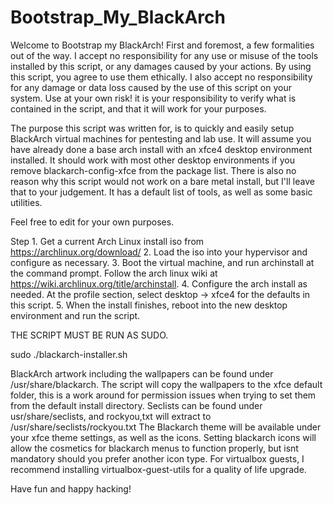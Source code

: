 # Bootstrap_My_BlackArch
Welcome to Bootstrap my BlackArch! First and foremost, a few formalities out of 
the way. I accept no responsibility for any use or misuse of the 
tools installed by this script, or any damages caused by your actions. 
By using this script, you agree to use them ethically. I also accept 
no responsibility for any damage or data loss caused by the use of this script 
on your system. Use at your own risk! it is your responsibility to verify 
what is contained in the script, and that it will work for your purposes.

The purpose this script was written for, is to quickly and easily setup 
BlackArch virtual machines for pentesting and lab use. It will assume you have
already done a base arch install with an xfce4 desktop environment 
installed. It should work with most other desktop environments if you remove 
blackarch-config-xfce from the package list. There is also no reason why this 
script would not work on a bare metal install, but I'll leave that to your 
judgement. It has a default list of tools, as well as some basic utilities.

Feel free to edit for your own purposes. 

Step 1. Get a current Arch Linux install iso from https://archlinux.org/download/
2. Load the iso into your hypervisor and configure as necessary.
3. Boot the virtual machine, and run archinstall at the command prompt.
Follow the arch linux wiki at https://wiki.archlinux.org/title/archinstall. 
4. Configure the arch install as needed. At the profile section, select desktop ->
xfce4 for the defaults in this script.
5. When the install finishes, reboot into the new desktop environment and run the script. 
 
THE SCRIPT MUST BE RUN AS SUDO.

sudo ./blackarch-installer.sh

BlackArch artwork including the wallpapers can be found under 
/usr/share/blackarch.
The script will copy the wallpapers to the xfce default folder, this is a work
around for permission issues when trying to set them from the default install directory. 
Seclists can be found under usr/share/seclists, and rockyou,txt will extract to 
/usr/share/seclists/rockyou.txt
The Blackarch theme will be available under your xfce theme settings, as well as the icons. 
Setting blackarch icons will allow the cosmetics for blackarch menus to function properly, 
but isnt mandatory should you prefer another icon type. 
For virtualbox guests, I recommend installing virtualbox-guest-utils for a quality of life upgrade.
  
Have fun and happy hacking! 
